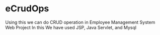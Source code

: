 # eCrudOps
Using this we can do CRUD operation in Employee Management System Web Project
In this We have used JSP, Java Servlet, and Mysql
